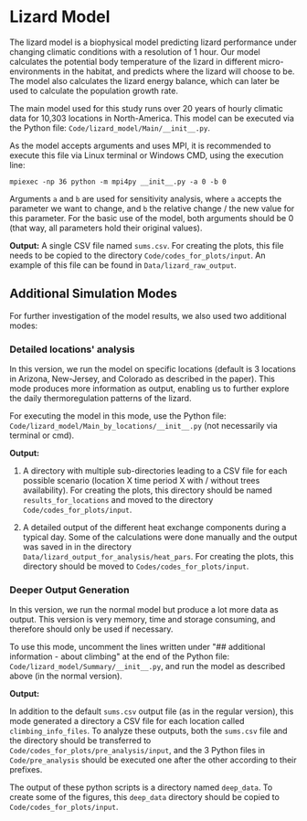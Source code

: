 # Lizard Model

The lizard model is a biophysical model predicting lizard performance under changing climatic conditions with a resolution of 1 hour. Our model calculates the potential body temperature of the lizard in different micro-environments in the habitat, and predicts where the lizard will choose to be. The model also calculates the lizard energy balance, which can later be used to calculate the population growth rate.

The main model used for this study runs over 20 years of hourly climatic data for 10,303 locations in North-America. This model can be executed via the Python file: `Code/lizard_model/Main/__init__.py`.

As the model accepts arguments and uses MPI, it is recommended to execute this file via Linux terminal or Windows CMD, using the execution line:
```
mpiexec -np 36 python -m mpi4py __init__.py -a 0 -b 0
```
Arguments `a` and `b` are used for sensitivity analysis, where `a` accepts the parameter we want to change, and `b` the relative change / the new value for this parameter. For the basic use of the model, both arguments should be 0 (that way, all parameters hold their original values).

**Output:** A single CSV file named `sums.csv`. For creating the plots, this file needs to be copied to the directory `Code/codes_for_plots/input`. An example of this file can be found in `Data/lizard_raw_output`.

## Additional Simulation Modes

For further investigation of the model results, we also used two additional modes:

### Detailed locations' analysis 

In this version, we run the model on specific locations (default is 3 locations in Arizona, New-Jersey, and Colorado as described in the paper). This mode produces more information as output, enabling us to further explore the daily thermoregulation patterns of the lizard.

For executing the model in this mode, use the Python file: `Code/lizard_model/Main_by_locations/__init__.py` (not necessarily via terminal or cmd).

**Output:** 

1. A directory with multiple sub-directories leading to a CSV file for each possible scenario (location X time period X with / without trees availability). For creating the plots, this directory should be named `results_for_locations` and moved to the directory `Code/codes_for_plots/input`.

2. A detailed output of the different heat exchange components during a typical day. Some of the calculations were done manually and the output was saved in in the directory `Data/lizard_output_for_analysis/heat_pars`. For creating the plots, this directory should be moved to `Codes/codes_for_plots/input`.

### Deeper Output Generation 

In this version, we run the normal model but produce a lot more data as output. This version is very memory, time and storage consuming, and therefore should only be used if necessary.

To use this mode, uncomment the lines written under "## additional information - about climbing" at the end of the Python file: `Code/lizard_model/Summary/__init__.py`, and run the model as described above (in the normal version).

**Output:** 

In addition to the default `sums.csv` output file (as in the regular version), this mode generated a directory a CSV file for each location called `climbing_info_files`. To analyze these outputs, both the `sums.csv` file and the directory should be transferred to `Code/codes_for_plots/pre_analysis/input`, and the 3 Python files in `Code/pre_analysis` should be executed one after the other according to their prefixes.

The output of these python scripts is a directory named `deep_data`. To create some of the figures, this `deep_data` directory should be copied to `Code/codes_for_plots/input`.

